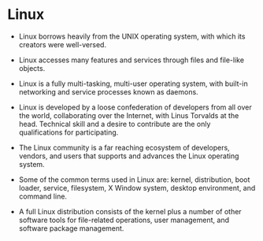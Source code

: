 # Linux 

- Linux borrows heavily from the UNIX operating system, with which its creators were well-versed.

- Linux accesses many features and services through files and file-like objects.

- Linux is a fully multi-tasking, multi-user operating system, with built-in networking and service processes known as daemons.

- Linux is developed by a loose confederation of developers from all over the world, collaborating over the Internet, with Linus Torvalds at the head. Technical skill and a desire to contribute are the only qualifications for participating.

- The Linux community is a far reaching ecosystem of developers, vendors, and users that supports and advances the Linux operating system.

- Some of the common terms used in Linux are: kernel, distribution, boot loader, service, filesystem, X Window system, desktop  environment, and command line.

- A full Linux distribution consists of the kernel plus a number of other software tools for file-related operations, user management, and software package management.
